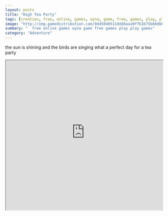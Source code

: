 ```yaml
---
layout: posts
title: "High Tea Party"
tags: [creation, free, online, games, oyna, game, free, games, play, play, games]
image: "http://img.gamedistribution.com/9dd5840511dd48aaa9ffb1b75b66d664.jpg"
summary: "  free online games oyna game free games play play games"
category: "Adventure"
---
```


the sun is shining and the birds are singing what a perfect day for a tea party

<iframe width="100%" height="480px;" src="http://flash.gamedistribution.com?game=9dd5840511dd48aaa9ffb1b75b66d664"></iframe>